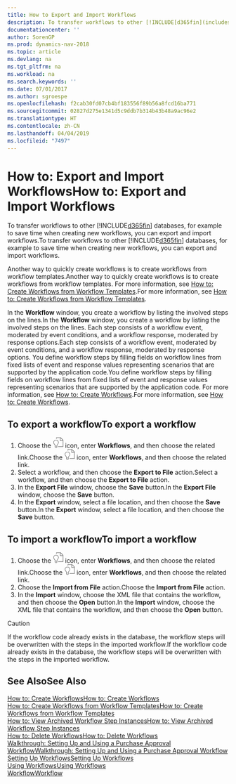 ```yaml
---
title: How to Export and Import Workflows
description: To transfer workflows to other [!INCLUDE[d365fin](includes/d365fin_md.md)] databases, for example to save time when creating new workflows, you can export and import workflows.
documentationcenter: ''
author: SorenGP
ms.prod: dynamics-nav-2018
ms.topic: article
ms.devlang: na
ms.tgt_pltfrm: na
ms.workload: na
ms.search.keywords: ''
ms.date: 07/01/2017
ms.author: sgroespe
ms.openlocfilehash: f2cab30fd07cb4bf183556f89b56a8fcd16ba771
ms.sourcegitcommit: 02827d275e1341d5c9ddb7b314b43b48a9ac96e2
ms.translationtype: HT
ms.contentlocale: zh-CN
ms.lasthandoff: 04/04/2019
ms.locfileid: "7497"
---
```

# <a name="how-to-export-and-import-workflows"></a><span data-ttu-id="aa270-103">How to: Export and Import Workflows</span><span class="sxs-lookup"><span data-stu-id="aa270-103">How to: Export and Import Workflows</span></span>
<span data-ttu-id="aa270-104">To transfer workflows to other [!INCLUDE[d365fin](includes/d365fin_md.md)] databases, for example to save time when creating new workflows, you can export and import workflows.</span><span class="sxs-lookup"><span data-stu-id="aa270-104">To transfer workflows to other [!INCLUDE[d365fin](includes/d365fin_md.md)] databases, for example to save time when creating new workflows, you can export and import workflows.</span></span>  

 <span data-ttu-id="aa270-105">Another way to quickly create workflows is to create workflows from workflow templates.</span><span class="sxs-lookup"><span data-stu-id="aa270-105">Another way to quickly create workflows is to create workflows from workflow templates.</span></span> <span data-ttu-id="aa270-106">For more information, see [How to: Create Workflows from Workflow Templates](across-how-to-create-workflows-from-workflow-templates.md).</span><span class="sxs-lookup"><span data-stu-id="aa270-106">For more information, see [How to: Create Workflows from Workflow Templates](across-how-to-create-workflows-from-workflow-templates.md).</span></span>  

 <span data-ttu-id="aa270-107">In the **Workflow** window, you create a workflow by listing the involved steps on the lines.</span><span class="sxs-lookup"><span data-stu-id="aa270-107">In the **Workflow** window, you create a workflow by listing the involved steps on the lines.</span></span> <span data-ttu-id="aa270-108">Each step consists of a workflow event, moderated by event conditions, and a workflow response, moderated by response options.</span><span class="sxs-lookup"><span data-stu-id="aa270-108">Each step consists of a workflow event, moderated by event conditions, and a workflow response, moderated by response options.</span></span> <span data-ttu-id="aa270-109">You define workflow steps by filling fields on workflow lines from fixed lists of event and response values representing scenarios that are supported by the application code.</span><span class="sxs-lookup"><span data-stu-id="aa270-109">You define workflow steps by filling fields on workflow lines from fixed lists of event and response values representing scenarios that are supported by the application code.</span></span> <span data-ttu-id="aa270-110">For more information, see [How to: Create Workflows](across-how-to-create-workflows.md).</span><span class="sxs-lookup"><span data-stu-id="aa270-110">For more information, see [How to: Create Workflows](across-how-to-create-workflows.md).</span></span>  

## <a name="to-export-a-workflow"></a><span data-ttu-id="aa270-111">To export a workflow</span><span class="sxs-lookup"><span data-stu-id="aa270-111">To export a workflow</span></span>  
1.  <span data-ttu-id="aa270-112">Choose the ![Search for Page or Report](media/ui-search/search_small.png "Search for Page or Report icon") icon, enter **Workflows**, and then choose the related link.</span><span class="sxs-lookup"><span data-stu-id="aa270-112">Choose the ![Search for Page or Report](media/ui-search/search_small.png "Search for Page or Report icon") icon, enter **Workflows**, and then choose the related link.</span></span>  
2.  <span data-ttu-id="aa270-113">Select a workflow, and then choose the **Export to File** action.</span><span class="sxs-lookup"><span data-stu-id="aa270-113">Select a workflow, and then choose the **Export to File** action.</span></span>  
3.  <span data-ttu-id="aa270-114">In the **Export File** window, choose the **Save** button.</span><span class="sxs-lookup"><span data-stu-id="aa270-114">In the **Export File** window, choose the **Save** button.</span></span>  
4.  <span data-ttu-id="aa270-115">In the **Export** window, select a file location, and then choose the **Save** button.</span><span class="sxs-lookup"><span data-stu-id="aa270-115">In the **Export** window, select a file location, and then choose the **Save** button.</span></span>  

## <a name="to-import-a-workflow"></a><span data-ttu-id="aa270-116">To import a workflow</span><span class="sxs-lookup"><span data-stu-id="aa270-116">To import a workflow</span></span>  
1.  <span data-ttu-id="aa270-117">Choose the ![Search for Page or Report](media/ui-search/search_small.png "Search for Page or Report icon") icon, enter **Workflows**, and then choose the related link.</span><span class="sxs-lookup"><span data-stu-id="aa270-117">Choose the ![Search for Page or Report](media/ui-search/search_small.png "Search for Page or Report icon") icon, enter **Workflows**, and then choose the related link.</span></span>  
2.  <span data-ttu-id="aa270-118">Choose the **Import from File** action.</span><span class="sxs-lookup"><span data-stu-id="aa270-118">Choose the **Import from File** action.</span></span>  
3.  <span data-ttu-id="aa270-119">In the **Import** window, choose the XML file that contains the workflow, and then choose the **Open** button.</span><span class="sxs-lookup"><span data-stu-id="aa270-119">In the **Import** window, choose the XML file that contains the workflow, and then choose the **Open** button.</span></span>  

> [!CAUTION]  
>  <span data-ttu-id="aa270-120">If the workflow code already exists in the database, the workflow steps will be overwritten with the steps in the imported workflow.</span><span class="sxs-lookup"><span data-stu-id="aa270-120">If the workflow code already exists in the database, the workflow steps will be overwritten with the steps in the imported workflow.</span></span>  

## <a name="see-also"></a><span data-ttu-id="aa270-121">See Also</span><span class="sxs-lookup"><span data-stu-id="aa270-121">See Also</span></span>  
 [<span data-ttu-id="aa270-122">How to: Create Workflows</span><span class="sxs-lookup"><span data-stu-id="aa270-122">How to: Create Workflows</span></span>](across-how-to-create-workflows.md)   
 [<span data-ttu-id="aa270-123">How to: Create Workflows from Workflow Templates</span><span class="sxs-lookup"><span data-stu-id="aa270-123">How to: Create Workflows from Workflow Templates</span></span>](across-how-to-create-workflows-from-workflow-templates.md)   
 [<span data-ttu-id="aa270-124">How to: View Archived Workflow Step Instances</span><span class="sxs-lookup"><span data-stu-id="aa270-124">How to: View Archived Workflow Step Instances</span></span>](across-how-to-view-archived-workflow-step-instances.md)   
 [<span data-ttu-id="aa270-125">How to: Delete Workflows</span><span class="sxs-lookup"><span data-stu-id="aa270-125">How to: Delete Workflows</span></span>](across-how-to-delete-workflows.md)   
 [<span data-ttu-id="aa270-126">Walkthrough: Setting Up and Using a Purchase Approval Workflow</span><span class="sxs-lookup"><span data-stu-id="aa270-126">Walkthrough: Setting Up and Using a Purchase Approval Workflow</span></span>](walkthrough-setting-up-and-using-a-purchase-approval-workflow.md)   
 [<span data-ttu-id="aa270-127">Setting Up Workflows</span><span class="sxs-lookup"><span data-stu-id="aa270-127">Setting Up Workflows</span></span>](across-set-up-workflows.md)   
 [<span data-ttu-id="aa270-128">Using Workflows</span><span class="sxs-lookup"><span data-stu-id="aa270-128">Using Workflows</span></span>](across-use-workflows.md)   
 [<span data-ttu-id="aa270-129">Workflow</span><span class="sxs-lookup"><span data-stu-id="aa270-129">Workflow</span></span>](across-workflow.md)   

